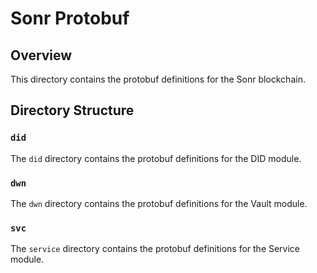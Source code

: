 # Sonr Protobuf

## Overview

This directory contains the protobuf definitions for the Sonr blockchain.

## Directory Structure

### `did`

The `did` directory contains the protobuf definitions for the DID module.

### `dwn`

The `dwn` directory contains the protobuf definitions for the Vault module.

### `svc`

The `service` directory contains the protobuf definitions for the Service module.
